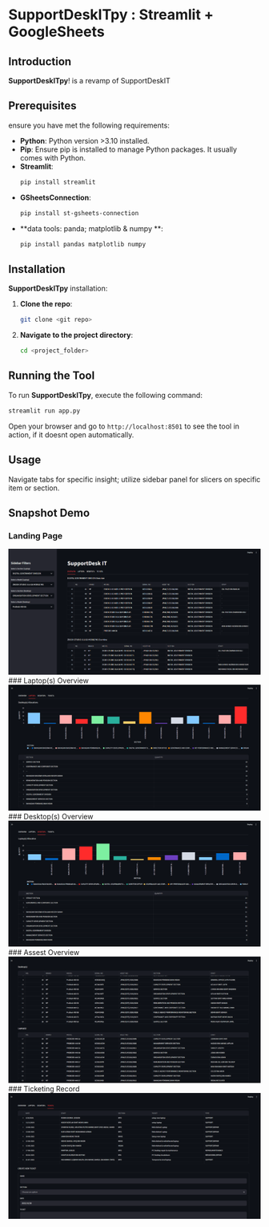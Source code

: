 #  SupportDeskITpy : Streamlit + GoogleSheets 

## Introduction

**SupportDeskITpy**! is a revamp of SupportDeskIT 

## Prerequisites

ensure you have met the following requirements:

- **Python**:  Python version >3.10 installed. 
- **Pip**: Ensure pip is installed to manage Python packages. It usually comes with Python.
- **Streamlit**:
    ```bash
    pip install streamlit
    ```
- **GSheetsConnection**:
    ```bash
    pip install st-gsheets-connection
    ```
- **data tools: panda; matplotlib & numpy **:
    ```bash
    pip install pandas matplotlib numpy 
    ```


## Installation

**SupportDeskITpy** installation:

1. **Clone the repo**:

    ```bash
    git clone <git repo>
    ```

2. **Navigate to the project directory**:

    ```bash
    cd <project_folder>
    ```
    
## Running the Tool

To run **SupportDeskITpy**, execute the following command:

```bash
streamlit run app.py
```

Open your browser and go to `http://localhost:8501` to see the tool in action, if it doesnt open automatically.

## Usage

Navigate tabs for specific insight; utilize sidebar panel for slicers on specific item or section.


## Snapshot Demo
### Landing Page
<img src="https://github.com/zF-9/SDKIT_/blob/f5adca5c6728f34d6f17cfa0147e8ed8ea8d6b98/images/home_overview.png"> 
### Laptop(s) Overview
<img src="https://github.com/zF-9/SDKIT_/blob/f5adca5c6728f34d6f17cfa0147e8ed8ea8d6b98/images/laptop_overview.png">
### Desktop(s) Overview
<img src="https://github.com/zF-9/SDKIT_/blob/f5adca5c6728f34d6f17cfa0147e8ed8ea8d6b98/images/desktop_overview.png">
### Assest Overview
<img src="https://github.com/zF-9/SDKIT_/blob/f5adca5c6728f34d6f17cfa0147e8ed8ea8d6b98/images/asset_overview.png">
### Ticketing Record
<img src="https://github.com/zF-9/SDKIT_/blob/f5adca5c6728f34d6f17cfa0147e8ed8ea8d6b98/images/tickets_overview.png">
